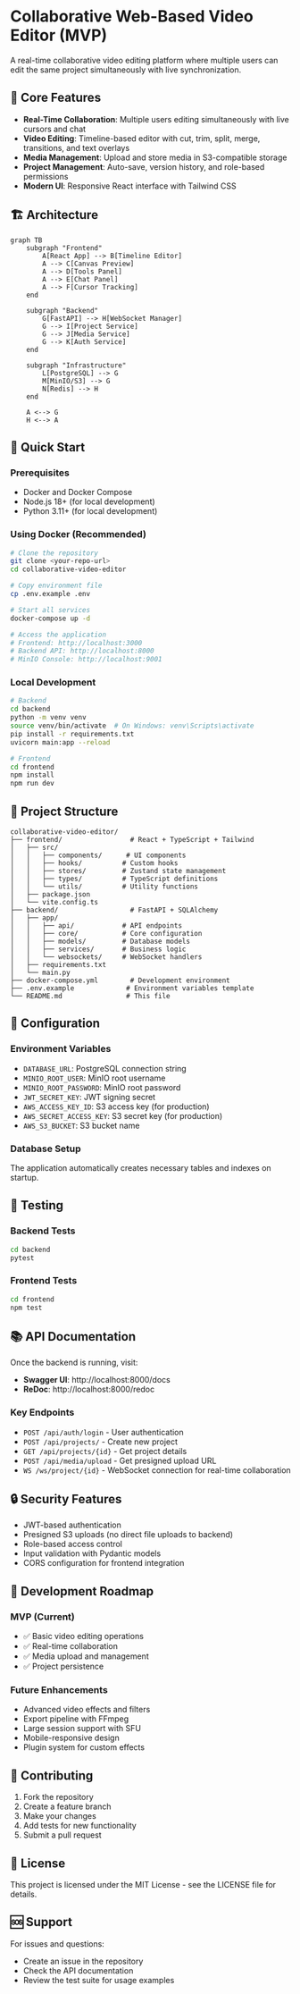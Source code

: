 # Collaborative Web-Based Video Editor (MVP)

A real-time collaborative video editing platform where multiple users can edit the same project simultaneously with live synchronization.

## 🎯 Core Features

- **Real-Time Collaboration**: Multiple users editing simultaneously with live cursors and chat
- **Video Editing**: Timeline-based editor with cut, trim, split, merge, transitions, and text overlays
- **Media Management**: Upload and store media in S3-compatible storage
- **Project Management**: Auto-save, version history, and role-based permissions
- **Modern UI**: Responsive React interface with Tailwind CSS

## 🏗️ Architecture

```mermaid
graph TB
    subgraph "Frontend"
        A[React App] --> B[Timeline Editor]
        A --> C[Canvas Preview]
        A --> D[Tools Panel]
        A --> E[Chat Panel]
        A --> F[Cursor Tracking]
    end
    
    subgraph "Backend"
        G[FastAPI] --> H[WebSocket Manager]
        G --> I[Project Service]
        G --> J[Media Service]
        G --> K[Auth Service]
    end
    
    subgraph "Infrastructure"
        L[PostgreSQL] --> G
        M[MinIO/S3] --> G
        N[Redis] --> H
    end
    
    A <--> G
    H <--> A
```

## 🚀 Quick Start

### Prerequisites
- Docker and Docker Compose
- Node.js 18+ (for local development)
- Python 3.11+ (for local development)

### Using Docker (Recommended)
```bash
# Clone the repository
git clone <your-repo-url>
cd collaborative-video-editor

# Copy environment file
cp .env.example .env

# Start all services
docker-compose up -d

# Access the application
# Frontend: http://localhost:3000
# Backend API: http://localhost:8000
# MinIO Console: http://localhost:9001
```

### Local Development
```bash
# Backend
cd backend
python -m venv venv
source venv/bin/activate  # On Windows: venv\Scripts\activate
pip install -r requirements.txt
uvicorn main:app --reload

# Frontend
cd frontend
npm install
npm run dev
```

## 📁 Project Structure

```
collaborative-video-editor/
├── frontend/                 # React + TypeScript + Tailwind
│   ├── src/
│   │   ├── components/      # UI components
│   │   ├── hooks/          # Custom hooks
│   │   ├── stores/         # Zustand state management
│   │   ├── types/          # TypeScript definitions
│   │   └── utils/          # Utility functions
│   ├── package.json
│   └── vite.config.ts
├── backend/                  # FastAPI + SQLAlchemy
│   ├── app/
│   │   ├── api/            # API endpoints
│   │   ├── core/           # Core configuration
│   │   ├── models/         # Database models
│   │   ├── services/       # Business logic
│   │   └── websockets/     # WebSocket handlers
│   ├── requirements.txt
│   └── main.py
├── docker-compose.yml        # Development environment
├── .env.example             # Environment variables template
└── README.md                # This file
```

## 🔧 Configuration

### Environment Variables
- `DATABASE_URL`: PostgreSQL connection string
- `MINIO_ROOT_USER`: MinIO root username
- `MINIO_ROOT_PASSWORD`: MinIO root password
- `JWT_SECRET_KEY`: JWT signing secret
- `AWS_ACCESS_KEY_ID`: S3 access key (for production)
- `AWS_SECRET_ACCESS_KEY`: S3 secret key (for production)
- `AWS_S3_BUCKET`: S3 bucket name

### Database Setup
The application automatically creates necessary tables and indexes on startup.

## 🧪 Testing

### Backend Tests
```bash
cd backend
pytest
```

### Frontend Tests
```bash
cd frontend
npm test
```

## 📚 API Documentation

Once the backend is running, visit:
- **Swagger UI**: http://localhost:8000/docs
- **ReDoc**: http://localhost:8000/redoc

### Key Endpoints
- `POST /api/auth/login` - User authentication
- `POST /api/projects/` - Create new project
- `GET /api/projects/{id}` - Get project details
- `POST /api/media/upload` - Get presigned upload URL
- `WS /ws/project/{id}` - WebSocket connection for real-time collaboration

## 🔒 Security Features

- JWT-based authentication
- Presigned S3 uploads (no direct file uploads to backend)
- Role-based access control
- Input validation with Pydantic models
- CORS configuration for frontend integration

## 🚧 Development Roadmap

### MVP (Current)
- ✅ Basic video editing operations
- ✅ Real-time collaboration
- ✅ Media upload and management
- ✅ Project persistence

### Future Enhancements
- Advanced video effects and filters
- Export pipeline with FFmpeg
- Large session support with SFU
- Mobile-responsive design
- Plugin system for custom effects

## 🤝 Contributing

1. Fork the repository
2. Create a feature branch
3. Make your changes
4. Add tests for new functionality
5. Submit a pull request

## 📄 License

This project is licensed under the MIT License - see the LICENSE file for details.

## 🆘 Support

For issues and questions:
- Create an issue in the repository
- Check the API documentation
- Review the test suite for usage examples
